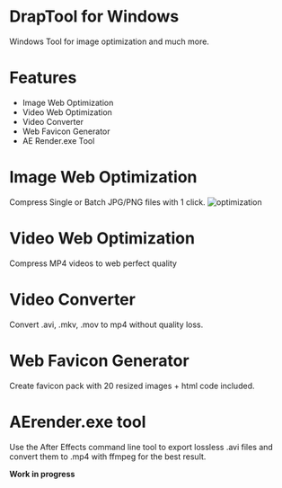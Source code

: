 # DrapTool for Windows

Windows Tool for image optimization and much more.

# Features
- Image Web Optimization
- Video Web Optimization
- Video Converter
- Web Favicon Generator
- AE Render.exe Tool

# Image Web Optimization
Compress Single or Batch JPG/PNG files with 1 click.
![optimization](Images/pngexp.png?raw=true)

# Video Web Optimization
Compress MP4 videos to web perfect quality

# Video Converter
Convert .avi, .mkv, .mov to mp4 without quality loss.

# Web Favicon Generator
Create favicon pack with 20 resized images + html code included.

# AErender.exe tool
Use the After Effects command line tool to export lossless .avi files and convert them to .mp4 with ffmpeg for the best result.

**Work in progress**
